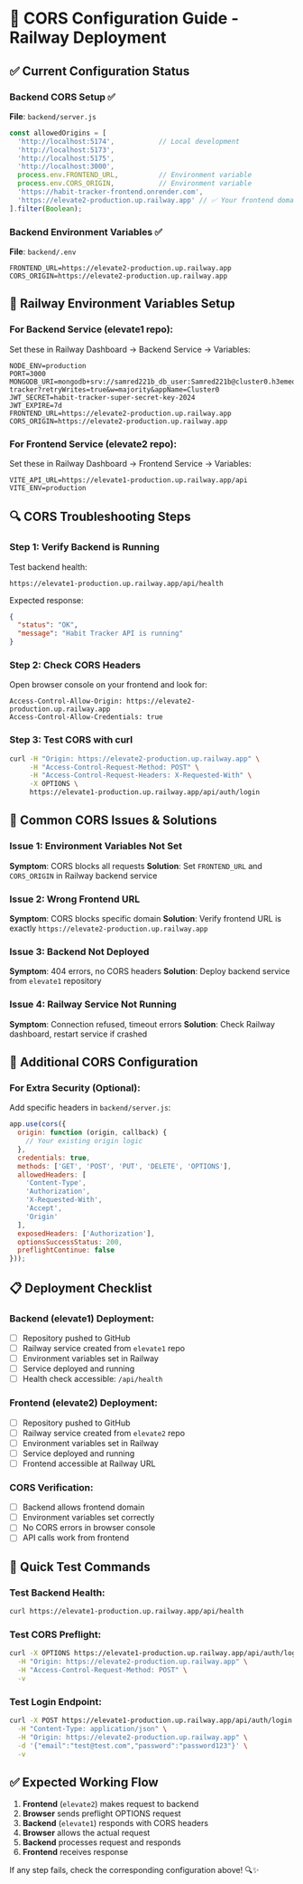 # 🔧 CORS Configuration Guide - Railway Deployment

## ✅ **Current Configuration Status**

### **Backend CORS Setup** ✅
**File**: `backend/server.js`
```javascript
const allowedOrigins = [
  'http://localhost:5174',           // Local development
  'http://localhost:5173', 
  'http://localhost:5175',
  'http://localhost:3000',
  process.env.FRONTEND_URL,          // Environment variable
  process.env.CORS_ORIGIN,           // Environment variable
  'https://habit-tracker-frontend.onrender.com',
  'https://elevate2-production.up.railway.app' // ✅ Your frontend domain
].filter(Boolean);
```

### **Backend Environment Variables** ✅
**File**: `backend/.env`
```env
FRONTEND_URL=https://elevate2-production.up.railway.app
CORS_ORIGIN=https://elevate2-production.up.railway.app
```

## 🚂 **Railway Environment Variables Setup**

### **For Backend Service (elevate1 repo):**
Set these in Railway Dashboard → Backend Service → Variables:

```env
NODE_ENV=production
PORT=3000
MONGODB_URI=mongodb+srv://samred221b_db_user:Samred221b@cluster0.h3emedt.mongodb.net/habit-tracker?retryWrites=true&w=majority&appName=Cluster0
JWT_SECRET=habit-tracker-super-secret-key-2024
JWT_EXPIRE=7d
FRONTEND_URL=https://elevate2-production.up.railway.app
CORS_ORIGIN=https://elevate2-production.up.railway.app
```

### **For Frontend Service (elevate2 repo):**
Set these in Railway Dashboard → Frontend Service → Variables:

```env
VITE_API_URL=https://elevate1-production.up.railway.app/api
VITE_ENV=production
```

## 🔍 **CORS Troubleshooting Steps**

### **Step 1: Verify Backend is Running**
Test backend health:
```
https://elevate1-production.up.railway.app/api/health
```

Expected response:
```json
{
  "status": "OK",
  "message": "Habit Tracker API is running"
}
```

### **Step 2: Check CORS Headers**
Open browser console on your frontend and look for:
```
Access-Control-Allow-Origin: https://elevate2-production.up.railway.app
Access-Control-Allow-Credentials: true
```

### **Step 3: Test CORS with curl**
```bash
curl -H "Origin: https://elevate2-production.up.railway.app" \
     -H "Access-Control-Request-Method: POST" \
     -H "Access-Control-Request-Headers: X-Requested-With" \
     -X OPTIONS \
     https://elevate1-production.up.railway.app/api/auth/login
```

## 🚨 **Common CORS Issues & Solutions**

### **Issue 1: Environment Variables Not Set**
**Symptom**: CORS blocks all requests
**Solution**: Set `FRONTEND_URL` and `CORS_ORIGIN` in Railway backend service

### **Issue 2: Wrong Frontend URL**
**Symptom**: CORS blocks specific domain
**Solution**: Verify frontend URL is exactly `https://elevate2-production.up.railway.app`

### **Issue 3: Backend Not Deployed**
**Symptom**: 404 errors, no CORS headers
**Solution**: Deploy backend service from `elevate1` repository

### **Issue 4: Railway Service Not Running**
**Symptom**: Connection refused, timeout errors
**Solution**: Check Railway dashboard, restart service if crashed

## 🔧 **Additional CORS Configuration**

### **For Extra Security (Optional):**
Add specific headers in `backend/server.js`:

```javascript
app.use(cors({
  origin: function (origin, callback) {
    // Your existing origin logic
  },
  credentials: true,
  methods: ['GET', 'POST', 'PUT', 'DELETE', 'OPTIONS'],
  allowedHeaders: [
    'Content-Type', 
    'Authorization', 
    'X-Requested-With',
    'Accept',
    'Origin'
  ],
  exposedHeaders: ['Authorization'],
  optionsSuccessStatus: 200,
  preflightContinue: false
}));
```

## 📋 **Deployment Checklist**

### **Backend (elevate1) Deployment:**
- [ ] Repository pushed to GitHub
- [ ] Railway service created from `elevate1` repo
- [ ] Environment variables set in Railway
- [ ] Service deployed and running
- [ ] Health check accessible: `/api/health`

### **Frontend (elevate2) Deployment:**
- [ ] Repository pushed to GitHub  
- [ ] Railway service created from `elevate2` repo
- [ ] Environment variables set in Railway
- [ ] Service deployed and running
- [ ] Frontend accessible at Railway URL

### **CORS Verification:**
- [ ] Backend allows frontend domain
- [ ] Environment variables set correctly
- [ ] No CORS errors in browser console
- [ ] API calls work from frontend

## 🎯 **Quick Test Commands**

### **Test Backend Health:**
```bash
curl https://elevate1-production.up.railway.app/api/health
```

### **Test CORS Preflight:**
```bash
curl -X OPTIONS https://elevate1-production.up.railway.app/api/auth/login \
  -H "Origin: https://elevate2-production.up.railway.app" \
  -H "Access-Control-Request-Method: POST" \
  -v
```

### **Test Login Endpoint:**
```bash
curl -X POST https://elevate1-production.up.railway.app/api/auth/login \
  -H "Content-Type: application/json" \
  -H "Origin: https://elevate2-production.up.railway.app" \
  -d '{"email":"test@test.com","password":"password123"}' \
  -v
```

## ✅ **Expected Working Flow**

1. **Frontend** (`elevate2`) makes request to backend
2. **Browser** sends preflight OPTIONS request
3. **Backend** (`elevate1`) responds with CORS headers
4. **Browser** allows the actual request
5. **Backend** processes request and responds
6. **Frontend** receives response

If any step fails, check the corresponding configuration above! 🔍✨
